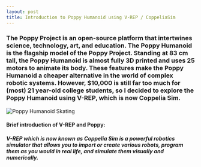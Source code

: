 ```yaml
---
layout: post
title: Introduction to Poppy Humanoid using V-REP / CoppeliaSim
---
```


### The Poppy Project is an open-source platform that intertwines science, technology, art, and education. The Poppy Humanoid is the flagship model of the Poppy Project. Standing at 83 cm tall, the Poppy Humanoid is almost fully 3D printed and uses 25 motors to animate its body. These features make the Poppy Humanoid a cheaper alternative in the world of complex robotic systems. However, $10,000 is still far too much for (most) 21 year-old college students, so I decided to explore the Poppy Humanoid using V-REP, which is now Coppelia Sim.

![Poppy Humanoid Skating](https://www.poppy-project.org/assets/img/humanoid-skating.jpg)


#### Brief introduction of V-REP and Poppy: 
##### V-REP which is now known as Coppelia Sim is a powerful robotics simulator that allows you to import or create various robots, program them as you would in real life, and simulate them visually and numerically. 
